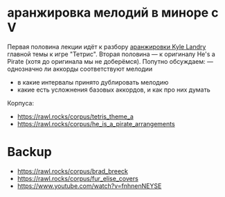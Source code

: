 # аранжировка мелодий в миноре с V

Первая половина лекции идёт к разбору [аранжировки Kyle Landry](https://www.youtube.com/watch?v=0Z_LNgzc-e0) главной темы к игре "Тетрис". Вторая половина — к оригиналу He's a Pirate (хотя до оригинала мы не доберёмся). Попутно обсуждаем:
— однозначно ли аккорды соответствуют мелодии
- в какие интервалы принято дублировать мелодию
- какие есть усложнения базовых аккордов, и как про них думать

Корпуса:
- https://rawl.rocks/corpus/tetris_theme_a
- https://rawl.rocks/corpus/he_is_a_pirate_arrangements

# Backup

- https://rawl.rocks/corpus/brad_breeck
- https://rawl.rocks/corpus/fur_elise_covers
- https://www.youtube.com/watch?v=fnhnenNEYSE

